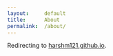 ```yaml
---
layout:     default
title:      About
permalink:  /about/
---
```


Redirecting to [harshm121.github.io](harshm121.github.io).

<script type="text/javascript">
    location.href='/';
</script>